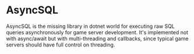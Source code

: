 # AsyncSQL

AsyncSQL is the missing library in dotnet world for executing raw SQL queries asynchronously for game server development. It's implemented not with async/await but with multi-threading and callbacks, since typical game servers should have full control on threading.
